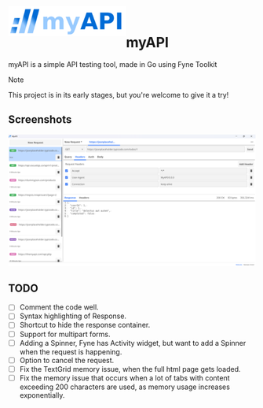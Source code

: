 ﻿<img src="/myapi-logo-light.png" alt="myAPI logo" title="myAPI" align="left" height="60px"/>
<br>

# myAPI

myAPI is a simple API testing tool, made in Go using Fyne Toolkit

> [!NOTE]
> This project is in its early stages, but you're welcome to give it a try!
> 

## Screenshots
![my-api-dev-state.png](https://github.com/vardanabhanot/myapi/blob/main/my-api-dev-state.png)

## TODO

- [ ] Comment the code well.
- [ ] Syntax highlighting of Response.
- [ ] Shortcut to hide the response container.
- [ ] Support for multipart forms.
- [ ] Adding a Spinner, Fyne has Activity widget, but want to add a Spinner when the request is happening.
- [ ] Option to cancel the request.
- [ ] Fix the TextGrid memory issue, when the full html page gets loaded.
- [ ] Fix the memory issue that occurs when a lot of tabs with content exceeding 200 characters are used, as memory usage increases exponentially.